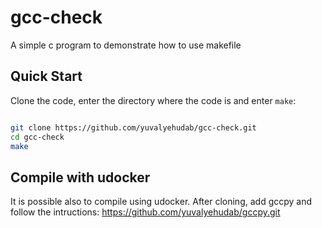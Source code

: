 # gcc-check

A simple c program to demonstrate how to use makefile

## Quick Start

Clone the code, enter the directory where the code is and enter ```make```:

```sh

git clone https://github.com/yuvalyehudab/gcc-check.git
cd gcc-check
make

```

## Compile with udocker

It is possible also to compile using udocker. After cloning, add gccpy and follow the intructions: <https://github.com/yuvalyehudab/gccpy.git>
